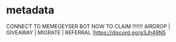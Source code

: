 # metadata
CONNECT TO MEMEGEYSER BOT NOW TO CLAIM !!!!!!!  AIRDROP | GIVEAWAY | MIGRATE | REFERRAL |https://discord.gg/g3Jh49N5
